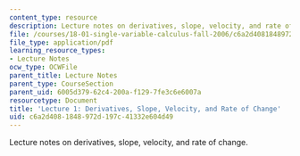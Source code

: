 ```yaml
---
content_type: resource
description: Lecture notes on derivatives, slope, velocity, and rate of change.
file: /courses/18-01-single-variable-calculus-fall-2006/c6a2d4081848972d197c41332e604d49_lec1.pdf
file_type: application/pdf
learning_resource_types:
- Lecture Notes
ocw_type: OCWFile
parent_title: Lecture Notes
parent_type: CourseSection
parent_uid: 6005d379-62c4-200a-f129-7fe3c6e6007a
resourcetype: Document
title: 'Lecture 1: Derivatives, Slope, Velocity, and Rate of Change'
uid: c6a2d408-1848-972d-197c-41332e604d49
---
```

Lecture notes on derivatives, slope, velocity, and rate of change.

